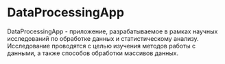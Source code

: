 # DataProcessingApp
DataProcessingApp - приложение, разрабатываемое в рамках научных исследований по обработке данных и статистическому анализу.
Исследование проводятся с целью изучения методов работы с данными, а также способов обработки массивов данных.
